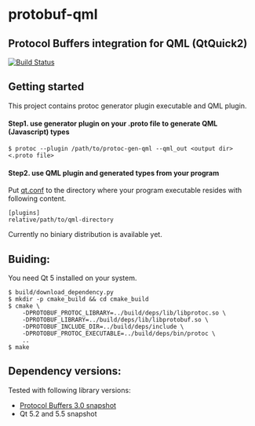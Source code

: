 protobuf-qml
============
Protocol Buffers integration for QML (QtQuick2)
---
[![Build Status](https://travis-ci.org/nsuke/protobuf-qml.svg?branch=master)](https://travis-ci.org/nsuke/protobuf-qml)

Getting started
---
This project contains protoc generator plugin executable and QML plugin.

#### Step1. use generator plugin on your .proto file to generate QML (Javascript) types
```
$ protoc --plugin /path/to/protoc-gen-qml --qml_out <output dir> <.proto file>
```
#### Step2. use QML plugin and generated types from your program

Put [qt.conf](http://doc.qt.io/qt-5/qt-conf.html) to the directory where your program executable resides with following content.
```
[plugins]
relative/path/to/qml-directory
```

Currently no biniary distribution is available yet.

Buiding:
---
You need Qt 5 installed on your system.
```
$ build/download_dependency.py
$ mkdir -p cmake_build && cd cmake_build
$ cmake \
    -DPROTOBUF_PROTOC_LIBRARY=../build/deps/lib/libprotoc.so \
    -DPROTOBUF_LIBRARY=../build/deps/lib/libprotobuf.so \
    -DPROTOBUF_INCLUDE_DIR=../build/deps/include \
    -DPROTOBUF_PROTOC_EXECUTABLE=../build/deps/bin/protoc \
    ..
$ make
```

Dependency versions:
----
Tested with following library versions:
* [Protocol Buffers 3.0 snapshot](https://github.com/nsuke/protobuf-qml/releases/download/deps/protobuf3.tar.bz2)
* Qt 5.2 and 5.5 snapshot
